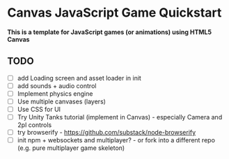 # Canvas JavaScript Game Quickstart

**This is a template for JavaScript games (or animations) using HTML5 Canvas**

## TODO
- [ ] add Loading screen and asset loader in init
- [ ] add sounds + audio control
- [ ] Implement physics engine
- [ ] Use multiple canvases (layers)
- [ ] Use CSS for UI
- [ ] Try Unity Tanks tutorial (implement in Canvas) - especially Camera and 2pl controls
- [ ] try browserify - https://github.com/substack/node-browserify
- [ ] init npm + websockets and multiplayer? - or fork into a different repo (e.g. pure multiplayer game skeleton)
